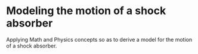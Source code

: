 # Modeling the motion of a shock absorber

Applying Math and Physics concepts so as to derive a model for the motion of a shock absorber. 
